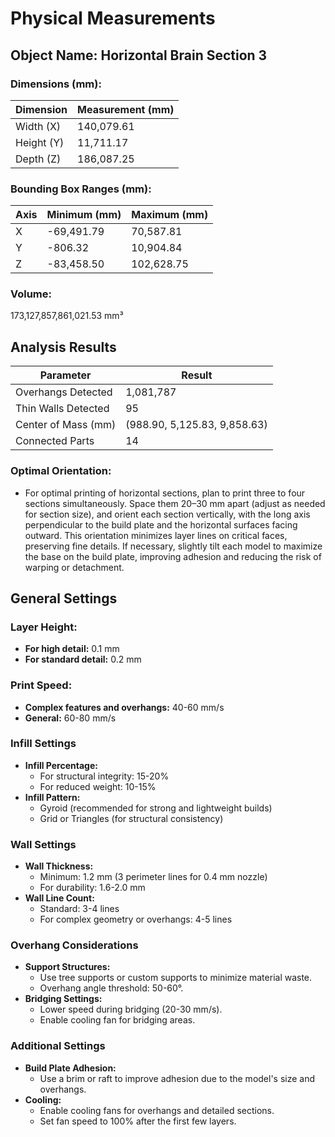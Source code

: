
# Physical Measurements

## Object Name: Horizontal Brain Section 3

### Dimensions (mm):
| Dimension  | Measurement (mm) |
|------------|------------------|
| Width (X)  | 140,079.61       |
| Height (Y) | 11,711.17        |
| Depth (Z)  | 186,087.25       |

### Bounding Box Ranges (mm):
| Axis | Minimum (mm) | Maximum (mm) |
|------|--------------|--------------|
| X    | -69,491.79   | 70,587.81    |
| Y    | -806.32      | 10,904.84    |
| Z    | -83,458.50   | 102,628.75   |

### Volume:
173,127,857,861,021.53 mm³

## Analysis Results

| Parameter           | Result                       |
|---------------------|------------------------------|
| Overhangs Detected  | 1,081,787                    |
| Thin Walls Detected | 95                           |
| Center of Mass (mm) | (988.90, 5,125.83, 9,858.63) |
| Connected Parts     | 14                           |

### Optimal Orientation:
- For optimal printing of horizontal sections, plan to print three to four sections simultaneously. Space them 20–30 mm apart (adjust as needed for section size), and orient each section vertically, with the long axis perpendicular to the build plate and the horizontal surfaces facing outward. This orientation minimizes layer lines on critical faces, preserving fine details. If necessary, slightly tilt each model to maximize the base on the build plate, improving adhesion and reducing the risk of warping or detachment.

## General Settings

### Layer Height:
- **For high detail:** 0.1 mm
- **For standard detail:** 0.2 mm

### Print Speed:
- **Complex features and overhangs:** 40-60 mm/s
- **General:** 60-80 mm/s

### Infill Settings
- **Infill Percentage:**
  - For structural integrity: 15-20%
  - For reduced weight: 10-15%
- **Infill Pattern:**
  - Gyroid (recommended for strong and lightweight builds)
  - Grid or Triangles (for structural consistency)

### Wall Settings
- **Wall Thickness:**
  - Minimum: 1.2 mm (3 perimeter lines for 0.4 mm nozzle)
  - For durability: 1.6-2.0 mm
- **Wall Line Count:**  
  - Standard: 3-4 lines  
  - For complex geometry or overhangs: 4-5 lines  

### Overhang Considerations
- **Support Structures:**  
  - Use tree supports or custom supports to minimize material waste.  
  - Overhang angle threshold: 50-60°.
- **Bridging Settings:**  
  - Lower speed during bridging (20-30 mm/s).  
  - Enable cooling fan for bridging areas.

### Additional Settings
- **Build Plate Adhesion:**  
  - Use a brim or raft to improve adhesion due to the model's size and overhangs.
- **Cooling:**  
  - Enable cooling fans for overhangs and detailed sections.  
  - Set fan speed to 100% after the first few layers.
